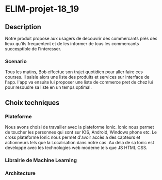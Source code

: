 # ELIM-projet-18_19


## Description

Notre produit propose aux usagers de decouvrir des commercants près des lieux qu'ils frequentent et de les informer de tous les commercants succesptible de l'interesser.                                                                                                                                                 

### Scenario

Tous les matins, Bob effectue son trajet quotidien pour aller faire ces courses. Il saisie alors une liste des produits et services sur interface de l'app. l'app va ensuite lui proposer une liste de commerce pret de chez lui pour resoudre sa liste en un temps optimal.

## Choix techniques

### Plateforme

Nous avons choisi de travailler avec la plateforme Ionic. Ionic nous permet de toucher les personnes qui sont sur IOS, Android, Windows phone etc. Le cross plateforme Ionic nous permet d'avoir accès a des capteurs et actionneurs tels que la Localisation dans notre cas. Au dela de sa Ionic est developpé avec les technologies web moderne tels que JS HTML CSS.

### Librairie de Machine Learning



### Architecture




